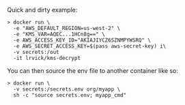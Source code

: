 Quick and dirty example:

```
> docker run \
  -e "AWS_DEFAULT_REGION=us-west-2" \
  -e "KMS_VAR=AQEC...1HCn8g==" \
  -e AWS_ACCESS_KEY_ID="AKIAJIYCZ6SZNMPYWSRQ" \
  -e AWS_SECRET_ACCESS_KEY=$(pass aws-secret-key) i\
  -v secrets:/out
  -it lrvick/kms-decrypt
```

You can then source the env file to another container like so:

```
> docker run \
  -v secrets:/secrets.env org/myapp \
  sh -c "source secrets.env; myapp_cmd"
```
